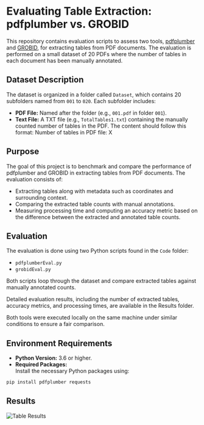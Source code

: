 # Evaluating Table Extraction: pdfplumber vs. GROBID

This repository contains evaluation scripts to assess two tools, [pdfplumber](https://github.com/jsvine/pdfplumber) and [GROBID](https://github.com/kermitt2/GROBID), for extracting tables from PDF documents. The evaluation is performed on a small dataset of 20 PDFs where the number of tables in each document has been manually annotated.

## Dataset Description

The dataset is organized in a folder called `Dataset`, which contains 20 subfolders named from `001` to `020`. Each subfolder includes:

- **PDF File:** Named after the folder (e.g., `001.pdf` in folder `001`).
- **Text File:** A TXT file (e.g., `TotalTables1.txt`) containing the manually counted number of tables in the PDF. The content should follow this format:
  Number of tables in PDF file: X

## Purpose

The goal of this project is to benchmark and compare the performance of pdfplumber and GROBID in extracting tables from PDF documents. The evaluation consists of:

- Extracting tables along with metadata such as coordinates and surrounding context.
- Comparing the extracted table counts with manual annotations.
- Measuring processing time and computing an accuracy metric based on the difference between the extracted and annotated table counts.

## Evaluation

The evaluation is done using two Python scripts found in the `Code` folder:

- `pdfplumberEval.py`
- `grobidEval.py`

Both scripts loop through the dataset and compare extracted tables against manually annotated counts.

Detailed evaluation results, including the number of extracted tables, accuracy metrics, and processing times, are available in the Results folder.

Both tools were executed locally on the same machine under similar conditions to ensure a fair comparison.

## Environment Requirements

- **Python Version:** 3.6 or higher.
- **Required Packages:**  
  Install the necessary Python packages using:

```bash
pip install pdfplumber requests
```

## Results

![Table Results](https://github.com/user-attachments/assets/bc1f6ece-c717-448c-8093-722aad4d81ec)
